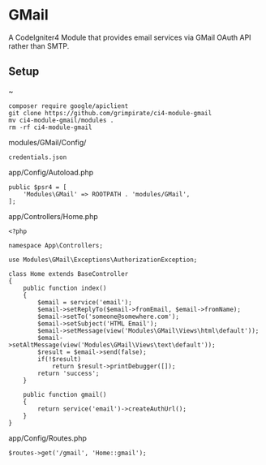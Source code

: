 # GMail
A CodeIgniter4 Module that provides email services via GMail OAuth API rather than SMTP.

## Setup
~
```
composer require google/apiclient
git clone https://github.com/grimpirate/ci4-module-gmail
mv ci4-module-gmail/modules .
rm -rf ci4-module-gmail
```
modules/GMail/Config/
```
credentials.json
```
app/Config/Autoload.php
```
public $psr4 = [
    'Modules\GMail' => ROOTPATH . 'modules/GMail',
];
```
app/Controllers/Home.php
```
<?php

namespace App\Controllers;

use Modules\GMail\Exceptions\AuthorizationException;

class Home extends BaseController
{
	public function index()
	{
		$email = service('email');
		$email->setReplyTo($email->fromEmail, $email->fromName);
		$email->setTo('someone@somewhere.com');
		$email->setSubject('HTML Email');
		$email->setMessage(view('Modules\GMail\Views\html\default'));
		$email->setAltMessage(view('Modules\GMail\Views\text\default'));
		$result = $email->send(false);
		if(!$result)
			return $result->printDebugger([]);
		return 'success';
	}

	public function gmail()
	{
		return service('email')->createAuthUrl();
	}
}
```
app/Config/Routes.php
```
$routes->get('/gmail', 'Home::gmail');
```